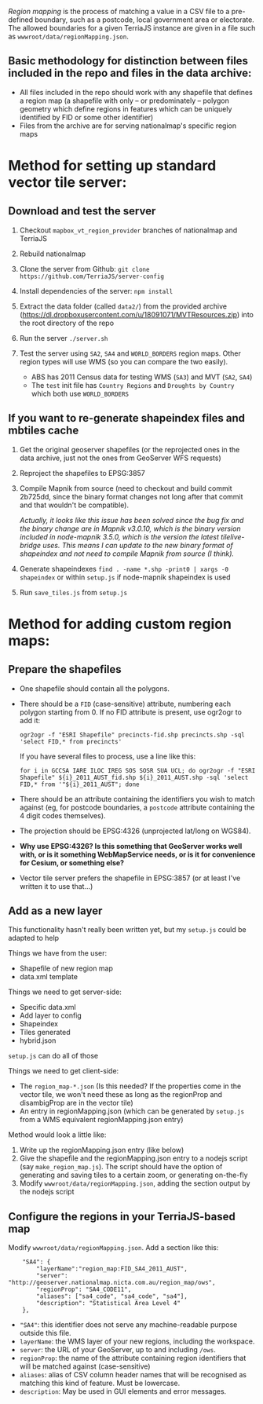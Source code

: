 *Region mapping* is the process of matching a value in a CSV file to a pre-defined boundary, such as a postcode, local government area or electorate. The allowed boundaries for a given TerriaJS instance are given in a file such as `wwwroot/data/regionMapping.json`.

## Basic methodology for distinction between files included in the repo and files in the data archive:

- All files included in the repo should work with any shapefile that defines a region map (a shapefile with only – or predominately – polygon geometry which define regions in features which can be uniquely identified by FID or some other identifier)
- Files from the archive are for serving nationalmap's specific region maps

# Method for setting up standard vector tile server:

## Download and test the server

1. Checkout `mapbox_vt_region_provider` branches of nationalmap and TerriaJS

1. Rebuild nationalmap

1. Clone the server from Github:
    `git clone https://github.com/TerriaJS/server-config`

2. Install dependencies of the server:
    `npm install`

3. Extract the data folder (called `data2/`) from the provided archive (https://dl.dropboxusercontent.com/u/18091071/MVTResources.zip) into the root directory of the repo

4. Run the server `./server.sh`

5. Test the server using `SA2`, `SA4` and `WORLD_BORDERS` region maps. Other region types will use WMS (so you can compare the two easily).
    - ABS has 2011 Census data for testing WMS (`SA3`) and MVT (`SA2`, `SA4`)
    - The `test` init file has `Country Regions` and `Droughts by Country` which both use `WORLD_BORDERS`

## If you want to re-generate shapeindex files and mbtiles cache

1. Get the original geoserver shapefiles (or the reprojected ones in the data archive, just not the ones from GeoServer WFS requests)

2. Reproject the shapefiles to EPSG:3857

2. Compile Mapnik from source (need to checkout and build commit 2b725dd, since the binary format changes not long after that commit and that wouldn't be compatible).

    _Actually, it looks like this issue has been solved since the bug fix and the binary change are in Mapnik v3.0.10, which is the binary version included in node-mapnik 3.5.0, which is the version the latest tilelive-bridge uses. This means I can update to the new binary format of shapeindex and not need to compile Mapnik from source (I think)._

3. Generate shapeindexes `find . -name *.shp -print0 | xargs -0 shapeindex` or within `setup.js` if node-mapnik shapeindex is used

4. Run `save_tiles.js` from `setup.js`

# Method for adding custom region maps:

## Prepare the shapefiles

  * One shapefile should contain all the polygons.
  * There should be a `FID` (case-sensitive) attribute, numbering each polygon starting from 0. If no FID attribute is present, use ogr2ogr to add it:

    `ogr2ogr -f "ESRI Shapefile" precincts-fid.shp precincts.shp -sql 'select FID,* from precincts'`

    If you have several files to process, use a line like this:

    `for i in GCCSA IARE ILOC IREG SOS SOSR SUA UCL; do ogr2ogr -f "ESRI Shapefile" ${i}_2011_AUST_fid.shp ${i}_2011_AUST.shp -sql 'select FID,* from '"${i}_2011_AUST"; done`

  * There should be an attribute containing the identifiers you wish to match against (eg, for postcode boundaries, a `postcode` attribute containing the 4 digit codes themselves).
  * The projection should be EPSG:4326 (unprojected lat/long on WGS84).
  * **Why use EPSG:4326? Is this something that GeoServer works well with, or is it something WebMapService needs, or is it for convenience for Cesium, or something else?**
  * Vector tile server prefers the shapefile in EPSG:3857 (or at least I've written it to use that...)

## Add as a new layer

This functionality hasn't really been written yet, but my `setup.js` could be adapted to help

Things we have from the user:
- Shapefile of new region map
- data.xml template

Things we need to get server-side:
- Specific data.xml
- Add layer to config
- Shapeindex
- Tiles generated
- hybrid.json

`setup.js` can do all of those

Things we need to get client-side:
- The `region_map-*.json` (Is this needed? If the properties come in the vector tile, we won't need these as long as the regionProp and disambigProp are in the vector tile)
- An entry in regionMapping.json (which can be generated by `setup.js` from a WMS equivalent regionMapping.json entry)

Method would look a little like:

1. Write up the regionMapping.json entry (like below)
2. Give the shapefile and the regionMapping.json entry to a nodejs script (say `make_region_map.js`). The script should have the option of generating and saving tiles to a certain zoom, or generating on-the-fly
3. Modify `wwwroot/data/regionMapping.json`, adding the section output by the nodejs script


## Configure the regions in your TerriaJS-based map

Modify `wwwroot/data/regionMapping.json`. Add a section like this:

        "SA4": {
            "layerName":"region_map:FID_SA4_2011_AUST",
            "server": "http://geoserver.nationalmap.nicta.com.au/region_map/ows",
            "regionProp": "SA4_CODE11",
            "aliases": ["sa4_code", "sa4_code", "sa4"],
            "description": "Statistical Area Level 4"
        },

* `"SA4"`: this identifier does not serve any machine-readable purpose outside this file.
* `layerName`: the WMS layer of your new regions, including the workspace.
* `server`: the URL of your GeoServer, up to and including `/ows`.
* `regionProp`: the name of the attribute containing region identifiers that will be matched against (case-sensitive)
* `aliases`: alias of CSV column header names that will be recognised as matching this kind of feature. Must be lowercase.
* `description`: May be used in GUI elements and error messages.
